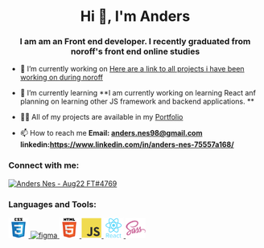 <h1 align="center">Hi 👋, I'm Anders</h1>
<h3 align="center">I am am an Front end developer. I recently graduated from noroff's front end online studies</h3>

- 🔭 I’m currently working on [Here are a link to all projects i have been working on during noroff](https://github.com/Noroff-Anders?tab=repositories)

- 🌱 I’m currently learning **I am currently working on learning React anf planning on learning other JS framework and backend applications. **

- 👨‍💻 All of my projects are available in my [Portfolio](https://dev-anders.netlify.app/)

- 📫 How to reach me **Email: anders.nes98@gmail.com linkedin:https://www.linkedin.com/in/anders-nes-75557a168/**

<h3 align="left">Connect with me:</h3>
<p align="left">
<a href="https://discord.gg/Anders Nes - Aug22 FT#4769" target="blank"><img align="center" src="https://raw.githubusercontent.com/rahuldkjain/github-profile-readme-generator/master/src/images/icons/Social/discord.svg" alt="Anders Nes - Aug22 FT#4769" height="30" width="40" /></a>
</p>

<h3 align="left">Languages and Tools:</h3>
<p align="left"> <a href="https://www.w3schools.com/css/" target="_blank" rel="noreferrer"> <img src="https://raw.githubusercontent.com/devicons/devicon/master/icons/css3/css3-original-wordmark.svg" alt="css3" width="40" height="40"/> </a> <a href="https://www.figma.com/" target="_blank" rel="noreferrer"> <img src="https://www.vectorlogo.zone/logos/figma/figma-icon.svg" alt="figma" width="40" height="40"/> </a> <a href="https://www.w3.org/html/" target="_blank" rel="noreferrer"> <img src="https://raw.githubusercontent.com/devicons/devicon/master/icons/html5/html5-original-wordmark.svg" alt="html5" width="40" height="40"/> </a> <a href="https://developer.mozilla.org/en-US/docs/Web/JavaScript" target="_blank" rel="noreferrer"> <img src="https://raw.githubusercontent.com/devicons/devicon/master/icons/javascript/javascript-original.svg" alt="javascript" width="40" height="40"/> </a> <a href="https://reactjs.org/" target="_blank" rel="noreferrer"> <img src="https://raw.githubusercontent.com/devicons/devicon/master/icons/react/react-original-wordmark.svg" alt="react" width="40" height="40"/> </a> <a href="https://sass-lang.com" target="_blank" rel="noreferrer"> <img src="https://raw.githubusercontent.com/devicons/devicon/master/icons/sass/sass-original.svg" alt="sass" width="40" height="40"/> </a> </p>

